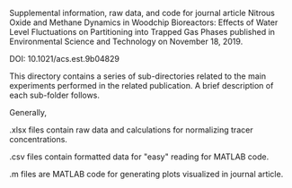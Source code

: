 Supplemental information, raw data, and code for journal article Nitrous Oxide and Methane Dynamics in Woodchip Bioreactors: Effects of Water Level Fluctuations on Partitioning into Trapped Gas Phases published in Environmental Science and Technology on November 18, 2019.

DOI: 10.1021/acs.est.9b04829

This directory contains a series of sub-directories related to the main experiments performed in the related publication. A brief description of each sub-folder follows.

Generally,

.xlsx files contain raw data and calculations for normalizing tracer concentrations.

.csv files contain formatted data for "easy" reading for MATLAB code.

.m files are MATLAB code for generating plots visualized in journal article.
